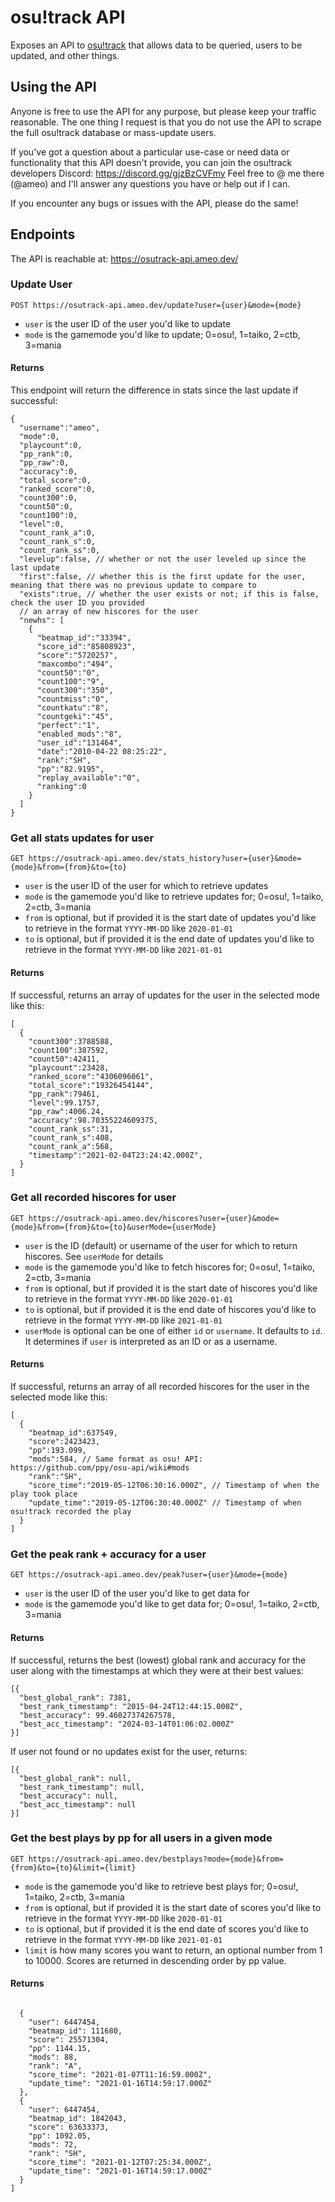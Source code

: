 # osu!track API

Exposes an API to [osu!track](https://ameobea.me/osutrack/) that allows data to be queried, users to be updated, and other things.

## Using the API

Anyone is free to use the API for any purpose, but please keep your traffic reasonable.  The one thing I request is that you do not use the API to scrape the full osu!track database or mass-update users.

If you've got a question about a particular use-case or need data or functionality that this API doesn't provide, you can join the osu!track developers Discord: https://discord.gg/gjzBzCVFmy  Feel free to @ me there (@ameo) and I'll answer any questions you have or help out if I can.

If you encounter any bugs or issues with the API, please do the same!

## Endpoints

The API is reachable at: https://osutrack-api.ameo.dev/

### Update User

`POST https://osutrack-api.ameo.dev/update?user={user}&mode={mode}`

* `user` is the user ID of the user you'd like to update
* `mode` is the gamemode you'd like to update; 0=osu!, 1=taiko, 2=ctb, 3=mania

#### Returns

This endpoint will return the difference in stats since the last update if successful:

```
{
  "username":"ameo",
  "mode":0,
  "playcount":0,
  "pp_rank":0,
  "pp_raw":0,
  "accuracy":0,
  "total_score":0,
  "ranked_score":0,
  "count300":0,
  "count50":0,
  "count100":0,
  "level":0,
  "count_rank_a":0,
  "count_rank_s":0,
  "count_rank_ss":0,
  "levelup":false, // whether or not the user leveled up since the last update
  "first":false, // whether this is the first update for the user, meaning that there was no previous update to compare to
  "exists":true, // whether the user exists or not; if this is false, check the user ID you provided
  // an array of new hiscores for the user
  "newhs": [
    {
      "beatmap_id":"33394",
      "score_id":"85808923",
      "score":"5720257",
      "maxcombo":"494",
      "count50":"0",
      "count100":"9",
      "count300":"350",
      "countmiss":"0",
      "countkatu":"8",
      "countgeki":"45",
      "perfect":"1",
      "enabled_mods":"8",
      "user_id":"131464",
      "date":"2010-04-22 08:25:22",
      "rank":"SH",
      "pp":"82.9195",
      "replay_available":"0",
      "ranking":0
    }
  ]
}
```

### Get all stats updates for user

`GET https://osutrack-api.ameo.dev/stats_history?user={user}&mode={mode}&from={from}&to={to}`

* `user` is the user ID of the user for which to retrieve updates
* `mode` is the gamemode you'd like to retrieve updates for; 0=osu!, 1=taiko, 2=ctb, 3=mania
* `from` is optional, but if provided it is the start date of updates you'd like to retrieve in the format `YYYY-MM-DD` like `2020-01-01`
* `to` is optional, but if provided it is the end date of updates you'd like to retrieve in the format `YYYY-MM-DD` like `2021-01-01`

#### Returns

If successful, returns an array of updates for the user in the selected mode like this:

```
[
  {
    "count300":3788588,
    "count100":387592,
    "count50":42411,
    "playcount":23428,
    "ranked_score":"4306096061",
    "total_score":"19326454144",
    "pp_rank":79461,
    "level":99.1757,
    "pp_raw":4006.24,
    "accuracy":98.70355224609375,
    "count_rank_ss":31,
    "count_rank_s":408,
    "count_rank_a":568,
    "timestamp":"2021-02-04T23:24:42.000Z",
  }
]
```

### Get all recorded hiscores for user

`GET https://osutrack-api.ameo.dev/hiscores?user={user}&mode={mode}&from={from}&to={to}&userMode={userMode}`

* `user` is the ID (default) or username of the user for which to return hiscores.  See `userMode` for details
* `mode` is the gamemode you'd like to fetch hiscores for; 0=osu!, 1=taiko, 2=ctb, 3=mania
* `from` is optional, but if provided it is the start date of hiscores you'd like to retrieve in the format `YYYY-MM-DD` like `2020-01-01`
* `to` is optional, but if provided it is the end date of hiscores you'd like to retrieve in the format `YYYY-MM-DD` like `2021-01-01`
* `userMode` is optional can be one of either `id` or `username`.  It defaults to `id`.  It determines if `user` is interpreted as an ID or as a username.

#### Returns

If successful, returns an array of all recorded hiscores for the user in the selected mode like this:

```
[
  {
    "beatmap_id":637549,
    "score":2423423,
    "pp":193.099,
    "mods":584, // Same format as osu! API: https://github.com/ppy/osu-api/wiki#mods
    "rank":"SH",
    "score_time":"2019-05-12T06:30:16.000Z", // Timestamp of when the play took place
    "update_time":"2019-05-12T06:30:40.000Z" // Timestamp of when osu!track recorded the play
  }
]
```

### Get the peak rank + accuracy for a user

`GET https://osutrack-api.ameo.dev/peak?user={user}&mode={mode}`

* `user` is the user ID of the user you'd like to get data for
* `mode` is the gamemode you'd like to get data for; 0=osu!, 1=taiko, 2=ctb, 3=mania

#### Returns

If successful, returns the best (lowest) global rank and accuracy for the user along with the timestamps at which they were at their best values:

```
[{
  "best_global_rank": 7381,
  "best_rank_timestamp": "2015-04-24T12:44:15.000Z",
  "best_accuracy": 99.46027374267578,
  "best_acc_timestamp": "2024-03-14T01:06:02.000Z"
}]
```

If user not found or no updates exist for the user, returns:

```
[{
  "best_global_rank": null,
  "best_rank_timestamp": null,
  "best_accuracy": null,
  "best_acc_timestamp": null
}]
```

### Get the best plays by pp for all users in a given mode

`GET https://osutrack-api.ameo.dev/bestplays?mode={mode}&from={from}&to={to}&limit={limit}`

* `mode` is the gamemode you'd like to retrieve best plays for; 0=osu!, 1=taiko, 2=ctb, 3=mania
* `from` is optional, but if provided it is the start date of scores you'd like to retrieve in the format `YYYY-MM-DD` like `2020-01-01`
* `to` is optional, but if provided it is the end date of scores you'd like to retrieve in the format `YYYY-MM-DD` like `2021-01-01`
* `limit` is how many scores you want to return, an optional number from 1 to 10000.  Scores are returned in descending order by pp value.

#### Returns

```

  {
    "user": 6447454,
    "beatmap_id": 111680,
    "score": 25571304,
    "pp": 1144.15,
    "mods": 88,
    "rank": "A",
    "score_time": "2021-01-07T11:16:59.000Z",
    "update_time": "2021-01-16T14:59:17.000Z"
  },
  {
    "user": 6447454,
    "beatmap_id": 1842043,
    "score": 63633373,
    "pp": 1092.05,
    "mods": 72,
    "rank": "SH",
    "score_time": "2021-01-12T07:25:34.000Z",
    "update_time": "2021-01-16T14:59:17.000Z"
  }
]
```
